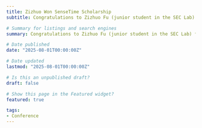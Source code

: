 ```yaml
---
title: Zizhuo Won SenseTime Scholarship
subtitle: Congratulations to Zizhuo Fu (junior student in the SEC Lab) for winning the prestigious SenseTime Scholarship. Zizhuo joined the SEC Lab since his sophomore year and will continue to pursue his PhD degree under the joint supervision of Prof. Runsheng Wang and me.

# Summary for listings and search engines
summary: Congratulations to Zizhuo Fu (junior student in the SEC Lab) for winning the prestigious SenseTime Scholarship. Zizhuo joined the SEC Lab since his sophomore year and will continue to pursue his PhD degree under the joint supervision of Prof. Runsheng Wang and me.

# Date published
date: "2025-08-01T00:00:00Z"

# Date updated
lastmod: "2025-08-01T00:00:00Z"

# Is this an unpublished draft?
draft: false

# Show this page in the Featured widget?
featured: true

tags:
- Conference
---
```

